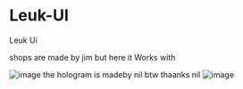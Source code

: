 # Leuk-UI
Leuk Ui 


shops are made by jim but here it Works with 


![image](https://github.com/Ojxiii/Leuk-UI/assets/114163698/4f40343a-4a33-43a7-8163-487d14ac5bf3)
the hologram is madeby nil btw thaanks nil
![image](https://github.com/Ojxiii/Leuk-UI/assets/114163698/1fea58ab-39eb-4b02-a63c-6ae2aaa8edb7)
